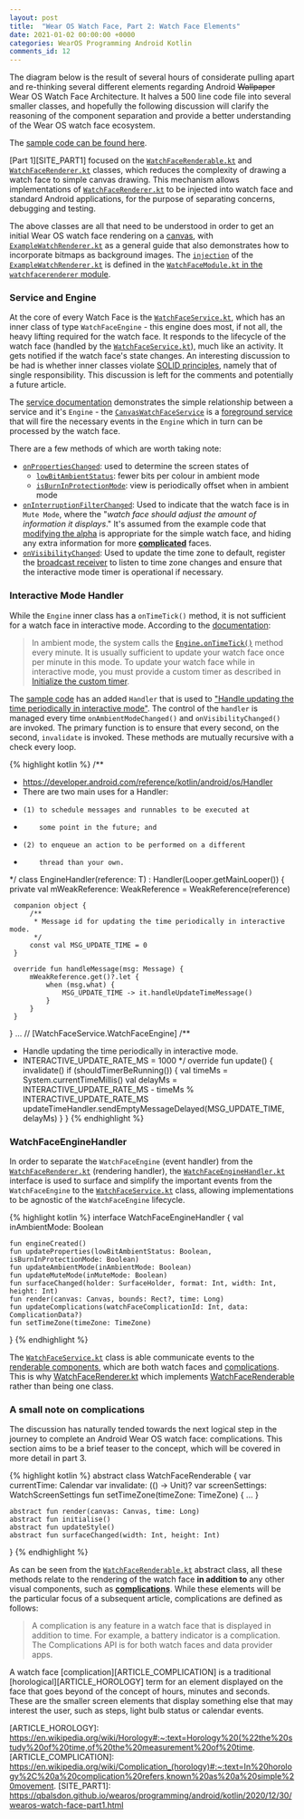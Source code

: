 ```yaml
---
layout: post
title:  "Wear OS Watch Face, Part 2: Watch Face Elements"
date: 2021-01-02 00:00:00 +0000
categories: WearOS Programming Android Kotlin
comments_id: 12
---
```

The diagram below is the result of several hours of considerate pulling apart and re-thinking several different elements regarding Android ~~Wallpaper~~ Wear OS Watch Face Architecture. It halves a 500 line code file into several smaller classes, and hopefully the following discussion will clarify the reasoning of the component separation and provide a better understanding of the Wear OS watch face ecosystem.

The [sample code can be found here][CODE_SAMPLE].

<canvas id="overall-uml" class="nomnoml"></canvas>
<script>
    var source = "\
    [<abstract>CanvasWatchFaceService];\
    [<abstract>WatchFaceService];\
    [<abstract>WatchFaceEngineHandler];\
    [<abstract>WatchFaceRenderer];\
    [<abstract>WatchFaceRenderable];\
    [<abstract>WatchFaceRenderable]o--+[WatchScreenSettings];\
    [<abstract>CanvasWatchFaceService]<:--[<abstract>WatchFaceService];\
    [<abstract>WatchFaceService]o--:>[<abstract>WatchFaceEngineHandler];\
    [<abstract>WatchFaceService]o-+[WatchFaceEngine];\
    [<abstract>WatchFaceService]o--+[<abstract>WatchFaceRenderer];\
    [<abstract>WatchFaceRenderer]--:>[<abstract>WatchFaceRenderable];\
    [WatchFaceEngine]+--o[<abstract>WatchFaceEngineHandler];\
    [WatchFaceEngine]--:>[Updateable];\
    [WatchFaceEngine]o--+[InteractiveTimeUpdateHandler];\
    [Updateable]o--+[InteractiveTimeUpdateHandler];\
    [InteractiveTimeUpdateHandler]--:>[Handler]";

    showGraph("overall-uml", source);
</script>

[Part 1][SITE_PART1] focused on the [`WatchFaceRenderable.kt`][CODE_WATCHFACERENDERABLE] and [`WatchFaceRenderer.kt`][CODE_WATCHFACERENDERER] classes, which reduces the complexity of drawing a watch face to simple canvas drawing. This mechanism allows implementations of [`WatchFaceRenderer.kt`][CODE_WATCHFACERENDERER] to be injected into watch face and standard Android applications, for the purpose of separating concerns, debugging and testing.

<canvas id="WatchFaceRenderable-uml" class="nomnoml"></canvas>
<script>
    var source = "\
    [WatchFaceRenderable];[WatchFaceRenderer];\
    [<abstract>WatchFaceRenderable\
    |setTimeZone(timeZone: TimeZone);\
  	render(canvas: Canvas, time: Long);\
  	initialise();\
  	updateStyle();\
  	surfaceChanged(width: Int, height: Int)\
    |currentTime: Calendar;\
  	invalidate: (() -> Unit)?;\
    screenSettings: WatchScreenSettings];\
    [<abstract>WatchFaceRenderer\
      |initImages(resources: Resources);\
      drawWatchFace(canvas: Canvas)\
      |resources: Resources?\
    ];\
    [WatchFaceRenderable]<:--[WatchFaceRenderer]";

    showGraph("WatchFaceRenderable-uml", source);
</script>

The above classes are all that need to be understood in order to get an initial Wear OS watch face rendering on a [canvas][DOCS_CANVAS], with [`ExampleWatchRenderer.kt`][CODE_EXAMPLEWATCHRENDERER] as a general guide that also demonstrates how to incorporate bitmaps as background images. The [`injection`][DOCS_HILT] of the [`ExampleWatchRenderer.kt`][CODE_EXAMPLEWATCHRENDERER] is defined in the [`WatchFaceModule.kt` in the `watchfacerenderer` module][CODE_MODULE].

### Service and Engine

At the core of every Watch Face is the [`WatchFaceService.kt`][CODE_WATCHFACESERVICE], which has an inner class of type `WatchFaceEngine` - this engine does most, if not all, the heavy lifting required for the watch face. It responds to the lifecycle of the watch face (handled by the [`WatchFaceService.kt`][CODE_WATCHFACESERVICE]), much like an activity. It gets notified if the watch face's state changes. An interesting discussion to be had is whether inner classes violate [SOLID principles][ARTICLE_SOLID], namely that of single responsibility. This discussion is left for the comments and potentially a future article.

<canvas id="service-uml" class="nomnoml"></canvas>
<script>
    var source = "\
    [<abstract>CanvasWatchFaceService];\
    [<abstract>WatchFaceService|onCreateEngine(): WatchFaceEngine];\
    [WatchFaceEngine\
    | onCreate(holder: SurfaceHolder);\
      onPropertiesChanged(properties: Bundle);\
      onTimeTick();\
      onAmbientModeChanged(inAmbientMode: Boolean);\
      onInterruptionFilterChanged(interruptionFilter: Int);\
      onSurfaceChanged(holder: SurfaceHolder, format: Int, width: Int, height: Int);\
      onDraw(canvas: Canvas, bounds: Rect);\
      onVisibilityChanged(visible: Boolean);\
      onComplicationDataUpdate(complicationId: Int,data: ComplicationData?);\
      onDestroy()\
    ];\
    [<abstract>CanvasWatchFaceService]<:--[<abstract>WatchFaceService];\
    [<abstract>WatchFaceService]o-+[WatchFaceEngine]\
    ";

    showGraph("service-uml", source);
</script>

The [service documentation][DOCS_CANVASWATCHFACESERVICE] demonstrates the simple relationship between a service and it's `Engine` - the [`CanvasWatchFaceService`][DOCS_CANVASWATCHFACESERVICE] is a [foreground service][DOCS_FOREGROUND_SERVICE] that will fire the necessary events in the `Engine` which in turn can be processed by the watch face.

There are a few methods of which are worth taking note:
+ [`onPropertiesChanged`][DOCS_PROPERTIESCHANGED]: used to determine the screen states of
  + [`lowBitAmbientStatus`][DOCS_LOWBITAMBIENT]: fewer bits per colour in ambient mode
  + [`isBurnInProtectionMode`][DOCS_BURNINPROTECTION]: view is periodically offset when in ambient mode
+ [`onInterruptionFilterChanged`][DOCS_ONINTERRUPTIONFILTER]: Used to indicate that the watch face is in `Mute Mode`, where the "_watch face should adjust the amount of information it displays_." It's assumed from the example code that [modifying the alpha][CODE_MUTEMODE] is appropriate for the simple watch face, and hiding any extra information for more [__complicated__](#a-small-note-on-complications) faces.
+ [`onVisibilityChanged`][DOCS_ONVISIBILITYCHANGED]: Used to update the time zone to default, register the [broadcast receiver][DOCS_BROADCASTRECIEVER] to listen to time zone changes and ensure that the interactive mode timer is operational if necessary.

### Interactive Mode Handler

While the `Engine` inner class has a `onTimeTick()` method, it is not sufficient for a watch face in interactive mode. According to the [documentation][DOCS_ONTIMETICK]:

> In ambient mode, the system calls the <a href="https://developer.android.com/reference/android/support/wearable/watchface/WatchFaceService.Engine#onTimeTick()">`Engine.onTimeTick()`</a> method every minute. It is usually sufficient to update your watch face once per minute in this mode. To update your watch face while in interactive mode, you must provide a custom timer as described in <a href="https://developer.android.com/training/wearables/watch-faces/drawing#Timer">Initialize the custom timer</a>.


The [sample code][CODE_MYWATCHFACE_INITIAL] has an added `Handler` that is used to ["Handle updating the time periodically in interactive mode"][CODE_MYWATCHFACE_INITIAL_499]. The control of the `handler` is managed every time `onAmbientModeChanged()` and `onVisibilityChanged()` are invoked. The primary function is to ensure that every second, on the second, `invalidate` is invoked. These methods are mutually recursive with a check every loop.

{% highlight kotlin %}
 /**
  * https://developer.android.com/reference/kotlin/android/os/Handler
  * There are two main uses for a Handler:
  *     (1) to schedule messages and runnables to be executed at
  *         some point in the future; and
  *     (2) to enqueue an action to be performed on a different
  *         thread than your own.
  */
 class EngineHandler<T : TimeUpdateHandler>(reference: T)
     : Handler(Looper.getMainLooper()) {
     private val mWeakReference: WeakReference<T> = WeakReference(reference)

     companion object {
         /**
          * Message id for updating the time periodically in interactive mode.
          */
         const val MSG_UPDATE_TIME = 0
     }

     override fun handleMessage(msg: Message) {
         mWeakReference.get()?.let {
             when (msg.what) {
                 MSG_UPDATE_TIME -> it.handleUpdateTimeMessage()
             }
         }
     }
 }
 ...
 // [WatchFaceService.WatchFaceEngine]
 /**
 * Handle updating the time periodically in interactive mode.
 * INTERACTIVE_UPDATE_RATE_MS = 1000
 */
 override fun update() {
     invalidate()
     if (shouldTimerBeRunning()) {
         val timeMs = System.currentTimeMillis()
         val delayMs = INTERACTIVE_UPDATE_RATE_MS - timeMs % INTERACTIVE_UPDATE_RATE_MS
         updateTimeHandler.sendEmptyMessageDelayed(MSG_UPDATE_TIME, delayMs)
     }
}
{% endhighlight %}

### WatchFaceEngineHandler

In order to separate the `WatchFaceEngine` (event handler) from the [`WatchFaceRenderer.kt`][CODE_WATCHFACERENDERER] (rendering handler), the [`WatchFaceEngineHandler.kt`][CODE_WATCHFACEENGINEHANDLER] interface is used to surface and simplify the important events from the `WatchFaceEngine` to the [`WatchFaceService.kt`][CODE_WATCHFACESERVICE] class, allowing implementations to be agnostic of the `WatchFaceEngine` lifecycle.

{% highlight kotlin %}
interface WatchFaceEngineHandler {
    val inAmbientMode: Boolean

    fun engineCreated()
    fun updateProperties(lowBitAmbientStatus: Boolean, isBurnInProtectionMode: Boolean)
    fun updateAmbientMode(inAmbientMode: Boolean)
    fun updateMuteMode(inMuteMode: Boolean)
    fun surfaceChanged(holder: SurfaceHolder, format: Int, width: Int, height: Int)
    fun render(canvas: Canvas, bounds: Rect?, time: Long)
    fun updateComplications(watchFaceComplicationId: Int, data: ComplicationData?)
    fun setTimeZone(timeZone: TimeZone)
}
{% endhighlight %}

The [`WatchFaceService.kt`][CODE_WATCHFACESERVICE] class is able communicate events to the [renderable components][CODE_WATCHFACERENDERABLE], which are both watch faces and [complications](#a-small-note-on-complications). This is why [WatchFaceRenderer.kt][CODE_WATCHFACERENDERER] which implements [WatchFaceRenderable][CODE_WATCHFACERENDERABLE] rather than being one class.

### A small note on complications

The discussion has naturally tended towards the next logical step in the journey to complete an Android Wear OS watch face: complications. This section aims to be a brief teaser to the concept, which will be covered in more detail in part 3.

{% highlight kotlin %}
abstract class WatchFaceRenderable {
    var currentTime: Calendar
    var invalidate: (() -> Unit)?
    var screenSettings: WatchScreenSettings
    fun setTimeZone(timeZone: TimeZone) { ... }

    abstract fun render(canvas: Canvas, time: Long)
    abstract fun initialise()
    abstract fun updateStyle()
    abstract fun surfaceChanged(width: Int, height: Int)
}
{% endhighlight %}

As can be seen from the [`WatchFaceRenderable.kt`][CODE_WATCHFACERENDERABLE] abstract class, all these methods relate to the rendering of the watch face **in addition to** any other visual components, such as [__complications__][DOCS_COMPLICATIONS]. While these elements will be the particular focus of a subsequent article, complications are defined as follows:

> A complication is any feature in a watch face that is displayed in addition to time. For example, a battery indicator is a complication. The Complications API is for both watch faces and data provider apps.

A watch face [complication][ARTICLE_COMPLICATION] is a traditional [horological][ARTICLE_HOROLOGY] term for an element displayed on the face that goes beyond of the concept of hours, minutes and seconds. These are the smaller screen elements that display something else that may interest the user, such as steps, light bulb status or calendar events.

[ARTICLE_SOLID]: https://www.freecodecamp.org/news/solid-principles-explained-in-plain-english/
[ARTICLE_HOROLOGY]: https://en.wikipedia.org/wiki/Horology#:~:text=Horology%20(%22the%20study%20of%20time,of%20the%20measurement%20of%20time.
[ARTICLE_COMPLICATION]: https://en.wikipedia.org/wiki/Complication_(horology)#:~:text=In%20horology%2C%20a%20complication%20refers,known%20as%20a%20simple%20movement.
[SITE_PART1]: https://qbalsdon.github.io/wearos/programming/android/kotlin/2020/12/30/wearos-watch-face-part1.html

[DOCS_CANVASWATCHFACESERVICE]: https://developer.android.com/training/wearables/watch-faces/service
[DOCS_FOREGROUND_SERVICE]: https://developer.android.com/guide/components/services#Types-of-services
[DOCS_ONTIMETICK]: https://developer.android.com/training/wearables/watch-faces/drawing#TimeTick
[DOCS_COMPLICATIONS]: https://developer.android.com/training/wearables/watch-faces/complications
[DOCS_CANVAS]: https://developer.android.com/reference/android/graphics/Canvas
[DOCS_HILT]: https://developer.android.com/training/dependency-injection/hilt-android
[DOCS_PROPERTIESCHANGED]: https://developer.android.com/reference/android/support/wearable/watchface/WatchFaceService.Engine#onPropertiesChanged(android.os.Bundle)
[DOCS_BURNINPROTECTION]: https://developer.android.com/reference/android/support/wearable/watchface/WatchFaceService.html#PROPERTY_BURN_IN_PROTECTION
[DOCS_LOWBITAMBIENT]: https://developer.android.com/reference/android/support/wearable/watchface/WatchFaceService.html#property_low_bit_ambient
[DOCS_ONINTERRUPTIONFILTER]: https://developer.android.com/reference/android/support/wearable/watchface/WatchFaceService.Engine.html#onInterruptionFilterChanged(int)
[DOCS_ONVISIBILITYCHANGED]: https://developer.android.com/reference/android/support/wearable/watchface/WatchFaceService.Engine.html#onvisibilitychanged
[DOCS_BROADCASTRECIEVER]: https://developer.android.com/guide/components/broadcasts

[CODE_WATCHFACERENDERABLE]: https://github.com/qbalsdon/wearOS/blob/main/watchfacerenderer/src/main/java/com/balsdon/watchfacerenderer/WatchFaceRenderable.kt
[CODE_EXAMPLEWATCHRENDERER]: https://github.com/qbalsdon/wearOS/blob/main/watchfacerenderer/src/main/java/com/balsdon/watchfacerenderer/example/ExampleWatchRenderer.kt
[CODE_WATCHFACERENDERER]: https://github.com/qbalsdon/wearOS/blob/main/watchfacerenderer/src/main/java/com/balsdon/watchfacerenderer/WatchFaceRenderer.kt
[CODE_WATCHFACESERVICE]: https://github.com/qbalsdon/wearOS/blob/main/app/src/main/java/com/balsdon/watchapplication/service/WatchFaceService.kt
[CODE_MYWATCHFACE_INITIAL]: https://github.com/qbalsdon/wearOS/commit/5f70b6e4dcc4be9210ee1d1e486c2ba9a77e19ef#diff-86510bcc89d3a5aa885d3a200bba7bc73ca6054e72fbd3d3b5a6d6de21648ee7
[CODE_MYWATCHFACE_INITIAL_499]: https://github.com/qbalsdon/wearOS/commit/5f70b6e4dcc4be9210ee1d1e486c2ba9a77e19ef#diff-86510bcc89d3a5aa885d3a200bba7bc73ca6054e72fbd3d3b5a6d6de21648ee7R499
[CODE_WATCHFACEENGINEHANDLER]: https://github.com/qbalsdon/wearOS/blob/main/app/src/main/java/com/balsdon/watchapplication/service/WatchFaceEngineHandler.kt
[CODE_MODULE]: https://github.com/qbalsdon/wearOS/blob/main/watchfacerenderer/src/main/java/com/balsdon/watchfacerenderer/di/WatchFaceModule.kt
[CODE_SAMPLE]: https://github.com/qbalsdon/wearOS
[CODE_MUTEMODE]: https://github.com/qbalsdon/wearOS/commit/5f70b6e4dcc4be9210ee1d1e486c2ba9a77e19ef#diff-86510bcc89d3a5aa885d3a200bba7bc73ca6054e72fbd3d3b5a6d6de21648ee7R269
